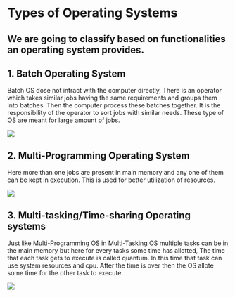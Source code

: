 # Types of Operating Systems
We are going to classify based on functionalities an operating system provides.
---
## 1. Batch Operating System
Batch OS dose not intract with the computer directly, There is an operator which takes similar jobs having the same requirements and groups them into batches. Then the computer process these batches together. It is the responsibility of the operator to sort jobs with similar needs. These type of OS are meant for large amount of jobs.

![](https://media.geeksforgeeks.org/wp-content/uploads/20230511130815/types1-(1).webp)

## 2. Multi-Programming Operating System
Here more than one jobs are present in main memory and any one of them can be kept in execution. This is used for better utilization of resources.

![](https://media.geeksforgeeks.org/wp-content/uploads/20230516182714/Types-of-OS-03-660.webp)

## 3. Multi-tasking/Time-sharing Operating systems
Just like Multi-Programming OS in Multi-Tasking OS multiple tasks can be in the main memory but here for every tasks some time has allotted, The time that each task gets to execute is called quantum. In this time that task can use system resources and cpu. After the time is over then the OS allote some time for the other task to execute.

![](https://media.geeksforgeeks.org/wp-content/uploads/20230516183620/Types-of-OS-01.webp)

